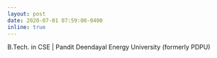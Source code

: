 ```yaml
---
layout: post
date: 2020-07-01 07:59:00-0400
inline: true
---
```


B.Tech. in CSE | Pandit Deendayal Energy University (formerly PDPU)
